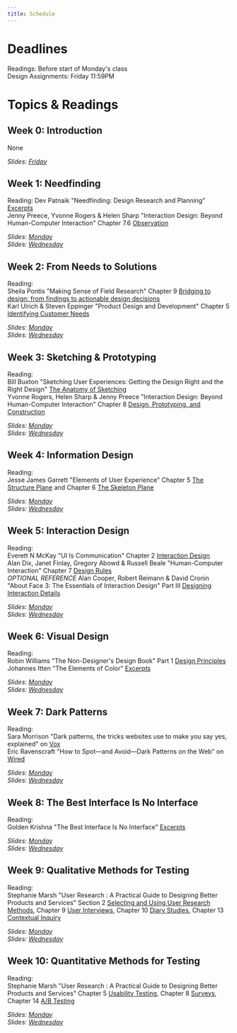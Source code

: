 ```yaml
---
title: Schedule
---
```


# Deadlines

Readings: Before start of Monday's class   
Design Assignments: Friday 11:59PM    

# Topics & Readings

## Week 0: Introduction
None  

_Slides: [Friday](https://ucsdcloud-my.sharepoint.com/:b:/g/personal/kvaccaro_ucsd_edu/EcJERgSMyy1JlI1uAnCjpO8Bb6qMJnwupf34IjM7uvgJqQ?e=FaWxmR)_

## Week 1: Needfinding   
Reading: Dev Patnaik "Needfinding: Design Research and Planning" [Excerpts](https://ucsdcloud-my.sharepoint.com/:b:/g/personal/kvaccaro_ucsd_edu/Eb026qRJHn9Hr9Rwd_cWya8BRksZ1EL8X3ru7sxdxTRarw?e=5fUQAT)    
Jenny Preece, Yvonne Rogers & Helen Sharp "Interaction Design: Beyond Human-Computer Interaction" Chapter 7.6 [Observation](https://ucsdcloud-my.sharepoint.com/:b:/g/personal/kvaccaro_ucsd_edu/EVTkx_HI-9xEtga8B0p46lcB8yNB7agUBb4V2cNRkgkGhw?e=ZufOmi)

<!-- Dev Patnaik & Robert Becker "Needfinding: The Why and How of Uncovering People’s Needs" from [Design Management Journal](https://ucsdcloud-my.sharepoint.com/:b:/g/personal/kvaccaro_ucsd_edu/EXFj0Nu-FRNLqdvcQt_vdv4BJXxEyUsykhJ0Hy7msLlDGA?e=aG4hvf) -->    

_Slides: [Monday](https://ucsdcloud-my.sharepoint.com/:b:/g/personal/kvaccaro_ucsd_edu/EYs3QDm_1aRDtSMJ9e1TXiABNbCGaNobSDjSfyVHawh3CA?e=4utlhY)_   
_Slides: [Wednesday](https://ucsdcloud-my.sharepoint.com/:b:/g/personal/kvaccaro_ucsd_edu/EcUi8pnfcphKltEGZSIZJFEBqr6IIRWmjdRNm5PEtP_-6g?e=Tr4bjH)_   

## Week 2: From Needs to Solutions
Reading:  
Sheila Pontis "Making Sense of Field Research" Chapter 9 [Bridging to design: from findings to actionable design decisions](https://ucsdcloud-my.sharepoint.com/:b:/g/personal/kvaccaro_ucsd_edu/EfpHoSXTXHBJoK3BZBn3CykBocPpr5AWWwFuKP_g6ijp1Q?e=gzPSc1)  
Karl Ulrich & Steven Eppinger "Product Design and Development" Chapter 5 [Identifying Customer Needs](https://ucsdcloud-my.sharepoint.com/:b:/g/personal/kvaccaro_ucsd_edu/EST6CpqPSIpCmMV0dhsJWysBsCYzyvgHuQgjJvncsvbiEA?e=maiw5O)  

_Slides: [Monday](https://ucsdcloud-my.sharepoint.com/:b:/g/personal/kvaccaro_ucsd_edu/Ed9mv77fbvhOq2JNJ1-Q0sQBibDfV6px12iekdMYdGRmng?e=bKd8dD)_  
_Slides: [Wednesday](https://ucsdcloud-my.sharepoint.com/:b:/g/personal/kvaccaro_ucsd_edu/ETuDdkUtpKpJjRuP_L1EKa4BV-KkRZTbEMibCrk8gzUpkg?e=Wh9BV4)_  

## Week 3: Sketching & Prototyping
Reading:  
Bill Buxton "Sketching User Experiences: Getting the Design Right and the Right Design" [The Anatomy of Sketching](https://ucsdcloud-my.sharepoint.com/:b:/g/personal/kvaccaro_ucsd_edu/ETY5_S6SvzpCs-A9JkWr-d8B7cuu7-5X0SEpi0Jc3uVPUw)   
Yvonne Rogers, Helen Sharp & Jenny Preece "Interaction Design: Beyond Human-Computer Interaction" Chapter 8 [Design, Prototyping, and Construction](https://ucsdcloud-my.sharepoint.com/:b:/g/personal/kvaccaro_ucsd_edu/EQf5dU72JGpAtyxjjK99_DoBS34iy50WT24x85CSI3xl1Q?e=v0Vqp7)  

_Slides: [Monday](https://ucsdcloud-my.sharepoint.com/:b:/g/personal/kvaccaro_ucsd_edu/EfY-dU2c9-NCoi7XQ0wHZ_wBDFJagodJFoPdqyTY67pAUw?e=HAKMQa)_  
_Slides: [Wednesday](https://ucsdcloud-my.sharepoint.com/:b:/g/personal/kvaccaro_ucsd_edu/EZksVOnFkI9In24VnyEVyewBdimuxtPjld-DuWBPeGjqwg?e=b1eWCs)_  

## Week 4: Information Design
Reading:  
Jesse James Garrett "Elements of User Experience" Chapter 5 [The Structure Plane](https://ucsdcloud-my.sharepoint.com/:b:/g/personal/kvaccaro_ucsd_edu/ETeWGHesBNBBiFvEwSm686UBYdSOHm5rWdRQkl3l-G5m2g?e=8lh0hm) and Chapter 6 [The Skeleton Plane](https://ucsdcloud-my.sharepoint.com/:b:/g/personal/kvaccaro_ucsd_edu/ETkNteRu11pKosFRCfsS7EMBUa7Zxq0FYO9ewkdqeJ7Zog?e=1CbTMY)  
<!-- Nicole Fenlon & Kate Kiefer Lee "Nicely Said: Writing for the Web with Style and Purpose" Chapter 4 [Writing Basics](https://ucsdcloud-my.sharepoint.com/:b:/g/personal/kvaccaro_ucsd_edu/Ea12OrMuyQFJqSMSEG4wGzIBGBeTLBJCkN9_Hf64kNoIyA?e=md8cKj)  -->


_Slides: [Monday](https://ucsdcloud-my.sharepoint.com/:b:/g/personal/kvaccaro_ucsd_edu/EUPqclMljVBEgUGxmeDMB3ABEboSyn9ZinGYPHapDnKIbA?e=c6pjJq)_  
_Slides: [Wednesday](https://ucsdcloud-my.sharepoint.com/:b:/g/personal/kvaccaro_ucsd_edu/EcYJPEqZVUJKhaXKD8wFrLYB9mxDT95o_e8luy1xtjIAVg?e=8Wyg9Z)_  

## Week 5: Interaction Design
Reading:   
Everett N McKay "UI Is Communication" Chapter 2 [Interaction Design](https://ucsdcloud-my.sharepoint.com/:b:/g/personal/kvaccaro_ucsd_edu/Efgp45WkNKFCnBoQC2PcOPkBClrbxx8bEhwrN-EgeMcD0A?e=lU0iHe)   
Alan Dix, Janet Finlay, Gregory Abowd & Russell Beale "Human-Computer Interaction" Chapter 7 [Design Rules](https://ucsdcloud-my.sharepoint.com/:b:/g/personal/kvaccaro_ucsd_edu/ETu9XXtRtAxIkPG43caDbLABh8-FUlSZ9NgecJ8hVdDaVg?e=s1F8wK)    
_OPTIONAL REFERENCE_ Alan Cooper, Robert Reimann & David Cronin "About Face 3: The Essentials of Interaction Design" Part III [Designing Interaction Details](https://ucsdcloud-my.sharepoint.com/:b:/g/personal/kvaccaro_ucsd_edu/EVm9WQODxFJMhUHcEuOmTE4BbJy6F_KkzCSfySijHlDLbg?e=Om2SiZ)

<!-- Chapter 5.7 [Screen Design And Layout](https://ucsdcloud-my.sharepoint.com/:b:/g/personal/kvaccaro_ucsd_edu/EbeMpqja0kxJmx1jhfixhSgBCVEG25hqyDkgnJ4KbkwIcQ?e=w9wW2O) and -->

_Slides: [Monday](https://ucsdcloud-my.sharepoint.com/:b:/g/personal/kvaccaro_ucsd_edu/EZdZiSUxuRhCt5ZzDzPNDT4BT6Iioh6TxT0sZhMM58wdpw?e=LgMihC)_  
_Slides: [Wednesday](https://ucsdcloud-my.sharepoint.com/:b:/g/personal/kvaccaro_ucsd_edu/EfvPzhpdU7BBvbg1jLFNBxIBvNNQzTfJHGgaZaQ6kQURsA?e=gIghJA)_  

## Week 6: Visual Design
Reading:  
Robin Williams "The Non-Designer's Design Book" Part 1 [Design Principles](https://ucsdcloud-my.sharepoint.com/:b:/g/personal/kvaccaro_ucsd_edu/EYIFhLP0iI1JnDmGuaB_rRwBck536WK0nE5b9ME6SybXHA?e=ETHUao)  
Johannes Itten "The Elements of Color" [Excerpts](https://ucsdcloud-my.sharepoint.com/:b:/g/personal/kvaccaro_ucsd_edu/EXCTTxH87_FCuLEoEX0kVewB9p3-qRcobbx-QXldHnTq7w?e=fOrZvB)

_Slides: [Monday](https://ucsdcloud-my.sharepoint.com/:b:/g/personal/kvaccaro_ucsd_edu/EZJO7qVegqJPhkgvO9I46CQBfuwgsACryNcQHjopEoyHzA?e=bdcs7a)_  
_Slides: [Wednesday](https://ucsdcloud-my.sharepoint.com/:b:/g/personal/kvaccaro_ucsd_edu/EX0O9RjhvBBIqHOlm7zu4b0BhLCBL2U-_y8ch5XSB0oyaA?e=15Yuog)_  

## Week 7: Dark Patterns
Reading:  
Sara Morrison "Dark patterns, the tricks websites use to make you say yes, explained" on [Vox](https://www.vox.com/recode/22351108/dark-patterns-ui-web-design-privacy)  
Eric Ravenscraft "How to Spot—and Avoid—Dark Patterns on the Web" on [Wired](https://www.wired.com/story/how-to-spot-avoid-dark-patterns/)  

_Slides: [Monday](https://ucsdcloud-my.sharepoint.com/:b:/g/personal/kvaccaro_ucsd_edu/Ed3rbfvYVRlDssJalmo4a5MBM6nJbOc4AL6pdCCYid1dyA?e=X1ixWJ)_  
_Slides: [Wednesday](https://ucsdcloud-my.sharepoint.com/:b:/g/personal/kvaccaro_ucsd_edu/EcuKuTJ3ApVAoDgfI78jedEBeOmd8lTtTq72jt1_le2ZJw?e=UAdVUD)_  

## Week 8: The Best Interface Is No Interface
Reading:  
Golden Krishna "The Best Interface Is No Interface" [Excerpts](https://ucsdcloud-my.sharepoint.com/:b:/g/personal/kvaccaro_ucsd_edu/EXM5avpHQwlPuAk4SwCNHy8BH2IEMGQMEjIFmxIb9LThyA?e=cXQAOw)  

_Slides: [Monday]()_  
_Slides: [Wednesday]()_  

## Week 9: Qualitative Methods for Testing
Reading:  
Stephanie Marsh "User Research : A Practical Guide to Designing Better Products and Services" Section 2 [Selecting and Using User Research Methods](https://ucsdcloud-my.sharepoint.com/:b:/g/personal/kvaccaro_ucsd_edu/EZUkPiWsURlMkS2_zJe3C8gBcBPiQHWhMwY4ttFlXME6iQ), Chapter 9 [User Interviews](https://ucsdcloud-my.sharepoint.com/:b:/g/personal/kvaccaro_ucsd_edu/EcS7gaF88Z1Fli_qVUBeZpEBL5l0IwOIrbDo5ruuVDf_Qw), Chapter 10 [Diary Studies](https://ucsdcloud-my.sharepoint.com/:b:/g/personal/kvaccaro_ucsd_edu/EaAtyaxTdi9OvYY_Gu8eiAQBuNiuHW_skwcuTENdBS2t_A), Chapter 13 [Contextual Inquiry](https://ucsdcloud-my.sharepoint.com/:b:/g/personal/kvaccaro_ucsd_edu/EZVy3tNq-xtGs6yZJ8n3BeMBiLwXlCqbfhK4K7QSXC3rpg)

_Slides: [Monday]()_  
_Slides: [Wednesday]()_  

## Week 10: Quantitative Methods for Testing
Reading:  
Stephanie Marsh "User Research : A Practical Guide to Designing Better Products and Services" Chapter 5 [Usability Testing](https://ucsdcloud-my.sharepoint.com/:b:/g/personal/kvaccaro_ucsd_edu/EcZBbxgdLW5MkSdb-8j5LpUB7sQyIpdP2DHtF6oqmomfOQ), Chapter 8 [Surveys](https://ucsdcloud-my.sharepoint.com/:b:/g/personal/kvaccaro_ucsd_edu/EVYK7z2Oh7BPtK8uimYTjU0BON8tYeANxokbxdHFnnx2jw), Chapter 14 [A/B Testing](https://ucsdcloud-my.sharepoint.com/:b:/g/personal/kvaccaro_ucsd_edu/Eden7s0VTCZOgTz406l9nZQBsyE_I5hRKFc2XyHAAxr2pg) 

_Slides: [Monday]()_  
_Slides: [Wednesday]()_  
